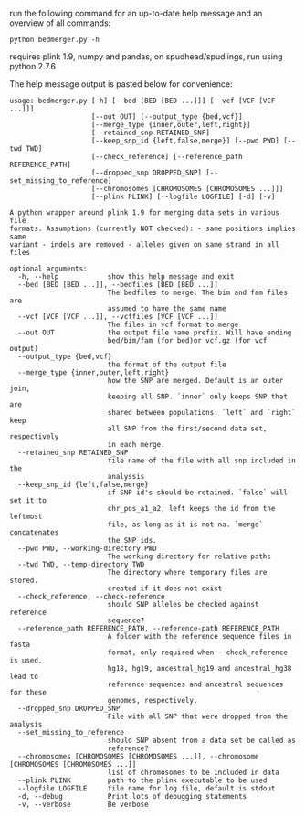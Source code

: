 run the following command for an up-to-date help message and an overview of all
commands:
    
    python bedmerger.py -h

requires plink 1.9, numpy and pandas, on spudhead/spudlings, run using python
2.7.6


The help message output is pasted below for convenience:

    usage: bedmerger.py [-h] [--bed [BED [BED ...]]] [--vcf [VCF [VCF ...]]]
                        [--out OUT] [--output_type {bed,vcf}]
                        [--merge_type {inner,outer,left,right}]
                        [--retained_snp RETAINED_SNP]
                        [--keep_snp_id {left,false,merge}] [--pwd PWD] [--twd TWD]
                        [--check_reference] [--reference_path REFERENCE_PATH]
                        [--dropped_snp DROPPED_SNP] [--set_missing_to_reference]
                        [--chromosomes [CHROMOSOMES [CHROMOSOMES ...]]]
                        [--plink PLINK] [--logfile LOGFILE] [-d] [-v]

    A python wrapper around plink 1.9 for merging data sets in various file
    formats. Assumptions (currently NOT checked): - same positions implies same
    variant - indels are removed - alleles given on same strand in all files

    optional arguments:
      -h, --help            show this help message and exit
      --bed [BED [BED ...]], --bedfiles [BED [BED ...]]
                            The bedfiles to merge. The bim and fam files are
                            assumed to have the same name
      --vcf [VCF [VCF ...]], --vcffiles [VCF [VCF ...]]
                            The files in vcf format to merge
      --out OUT             the output file name prefix. Will have ending
                            bed/bim/fam (for bed)or vcf.gz (for vcf output)
      --output_type {bed,vcf}
                            the format of the output file
      --merge_type {inner,outer,left,right}
                            how the SNP are merged. Default is an outer join,
                            keeping all SNP. `inner` only keeps SNP that are
                            shared between populations. `left` and `right` keep
                            all SNP from the first/second data set, respectively
                            in each merge.
      --retained_snp RETAINED_SNP
                            file name of the file with all snp included in the
                            analyssis
      --keep_snp_id {left,false,merge}
                            if SNP id's should be retained. `false` will set it to
                            chr_pos_a1_a2, left keeps the id from the leftmost
                            file, as long as it is not na. `merge` concatenates
                            the SNP ids.
      --pwd PWD, --working-directory PWD
                            The working directory for relative paths
      --twd TWD, --temp-directory TWD
                            The directory where temporary files are stored.
                            created if it does not exist
      --check_reference, --check-reference
                            should SNP alleles be checked against reference
                            sequence?
      --reference_path REFERENCE_PATH, --reference-path REFERENCE_PATH
                            A folder with the reference sequence files in fasta
                            format, only required when --check_reference is used.
                            hg18, hg19, ancestral_hg19 and ancestral_hg38 lead to
                            reference sequences and ancestral sequences for these
                            genomes, respectively.
      --dropped_snp DROPPED_SNP
                            File with all SNP that were dropped from the analysis
      --set_missing_to_reference
                            should SNP absent from a data set be called as
                            reference?
      --chromosomes [CHROMOSOMES [CHROMOSOMES ...]], --chromosome [CHROMOSOMES [CHROMOSOMES ...]]
                            list of chromosomes to be included in data
      --plink PLINK         path to the plink executable to be used
      --logfile LOGFILE     file name for log file, default is stdout
      -d, --debug           Print lots of debugging statements
      -v, --verbose         Be verbose
